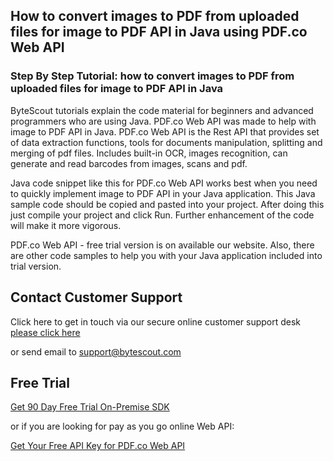 ## How to convert images to PDF from uploaded files for image to PDF API in Java using PDF.co Web API

### Step By Step Tutorial: how to convert images to PDF from uploaded files for image to PDF API in Java

ByteScout tutorials explain the code material for beginners and advanced programmers who are using Java. PDF.co Web API was made to help with image to PDF API in Java. PDF.co Web API is the Rest API that provides set of data extraction functions, tools for documents manipulation, splitting and merging of pdf files. Includes built-in OCR, images recognition, can generate and read barcodes from images, scans and pdf.

Java code snippet like this for PDF.co Web API works best when you need to quickly implement image to PDF API in your Java application. This Java sample code should be copied and pasted into your project. After doing this just compile your project and click Run. Further enhancement of the code will make it more vigorous.

PDF.co Web API - free trial version is on available our website. Also, there are other code samples to help you with your Java application included into trial version.

## Contact Customer Support

Click here to get in touch via our secure online customer support desk [please click here](https://bytescout.zendesk.com/hc/en-us/requests/new?subject=PDF.co%20Web%20API%20Question)

or send email to [support@bytescout.com](mailto:support@bytescout.com?subject=PDF.co%20Web%20API%20Question) 

## Free Trial

[Get 90 Day Free Trial On-Premise SDK](https://bytescout.com/download/web-installer?utm_source=github-readme)

or if you are looking for pay as you go online Web API:

[Get Your Free API Key for PDF.co Web API](https://pdf.co/documentation/api?utm_source=github-readme)